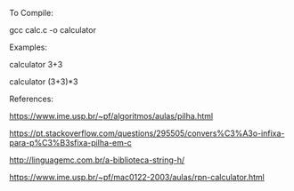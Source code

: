 To Compile:

gcc calc.c -o calculator

Examples:

calculator 3+3

calculator (3+3)*3


References:

https://www.ime.usp.br/~pf/algoritmos/aulas/pilha.html

https://pt.stackoverflow.com/questions/295505/convers%C3%A3o-infixa-para-p%C3%B3sfixa-pilha-em-c

http://linguagemc.com.br/a-biblioteca-string-h/

https://www.ime.usp.br/~pf/mac0122-2003/aulas/rpn-calculator.html

